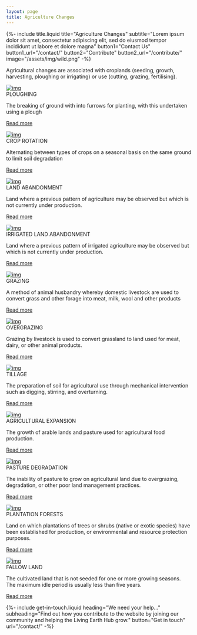 ```yaml
---
layout: page
title: Agriculture Changes
---
```


{%-
        include title.liquid
        title="Agriculture Changes"
        subtitle="Lorem ipsum dolor sit amet, consectetur adipiscing elit, sed do eiusmod tempor incididunt ut labore et dolore magna"
        button1="Contact Us" button1_url="/contact/"
        button2="Contribute" button2_url="/contribute/"
        image="/assets/img/wild.png"
-%}

<!-- country-subpage-blog-start -->
<div class="container mt-80 mb-80 future-landscapes-main">
    <div class="row">
        <div class="col-12 col-sm-12 col-md-10 offset-md-1 mb-80">
            <p>Agricultural changes are associated with croplands (seeding, growth, harvesting, ploughing or irrigating) or use (cutting, grazing, fertilising).</p>
        </div>
    </div>
    <div class="row">
        <div class="col-12 col-sm-6 col-md-4">
            <a href="/themes/changes/agriculture-changes/ploughing/"><img src="/assets/img/linking-with-farming.png" alt="img"></a>
            <div class="future-dsc">
                <div class="future-dsc-title">PLOUGHING</div>
                <p>The breaking of ground with into furrows for planting, with this undertaken using a plough</p>
                <p class="pt-2"><a href="/themes/changes/agriculture-changes/ploughing/" class="learn-more-link">Read more</a></p>
            </div>
        </div>
        <div class="col-12 col-sm-6 col-md-4">
            <a href="/themes/changes/agriculture-changes/crop-rotation/"><img src="/assets/img/linking-with-farming.png" alt="img"></a>
            <div class="future-dsc">
                <div class="future-dsc-title">CROP ROTATION</div>
                <p>Alternating between types of crops on a seasonal basis on the same ground to limit soil degradation</p>
                <p class="pt-2"><a href="/themes/changes/agriculture-changes/crop-rotation/" class="learn-more-link">Read more</a></p>
            </div>
        </div>
        <div class="col-12 col-sm-6 col-md-4">
            <a href="/themes/changes/agriculture-changes/land-abandonment/"><img src="/assets/img/linking-with-farming.png" alt="img"></a>
            <div class="future-dsc">
                <div class="future-dsc-title">LAND ABANDONMENT</div>
                <p>Land where a previous pattern of agriculture may be observed but which is not currently under production.</p>
                <p class="pt-2"><a href="/themes/changes/agriculture-changes/land-abandonment/" class="learn-more-link">Read more</a></p>
            </div>
        </div>
        <div class="col-12 col-sm-6 col-md-4">
            <a href="/themes/changes/agriculture-changes/irrigated-land-abandonment/"><img src="/assets/img/linking-with-farming.png" alt="img"></a>
            <div class="future-dsc">
                <div class="future-dsc-title">IRRIGATED LAND ABANDONMENT</div>
                <p>Land where a previous pattern of irrigated agriculture may be observed but which is not currently under production.</p>
                <p class="pt-2"><a href="/themes/changes/agriculture-changes/irrigated-land-abandonment/" class="learn-more-link">Read more</a></p>
            </div>
        </div>
        <div class="col-12 col-sm-6 col-md-4">
            <a href="/themes/changes/agriculture-changes/grazing/"><img src="/assets/img/linking-with-farming.png" alt="img"></a>
            <div class="future-dsc">
                <div class="future-dsc-title">GRAZING</div>
                <p>A method of animal husbandry whereby domestic livestock are used to convert grass and other forage into meat, milk, wool and other products</p>
                <p class="pt-2"><a href="/themes/changes/agriculture-changes/grazing/" class="learn-more-link">Read more</a></p>
            </div>
        </div>
        <div class="col-12 col-sm-6 col-md-4">
            <a href="/themes/changes/agriculture-changes/overgrazing/"><img src="/assets/img/linking-with-farming.png" alt="img"></a>
            <div class="future-dsc">
                <div class="future-dsc-title">OVERGRAZING</div>
                <p>Grazing by livestock is used to convert grassland to land used for meat, dairy, or other animal products.</p>
                <p class="pt-2"><a href="/themes/changes/agriculture-changes/overgrazing/" class="learn-more-link">Read more</a></p>
            </div>
        </div>
        <div class="col-12 col-sm-6 col-md-4">
            <a href="/themes/changes/agriculture-changes/tillage/"><img src="/assets/img/linking-with-farming.png" alt="img"></a>
            <div class="future-dsc">
                <div class="future-dsc-title">TILLAGE</div>
                <p>The preparation of soil for agricultural use through mechanical intervention such as digging, stirring, and overturning.</p>
                <p class="pt-2"><a href="/themes/changes/agriculture-changes/tillage/" class="learn-more-link">Read more</a></p>
            </div>
        </div>
        <div class="col-12 col-sm-6 col-md-4">
            <a href="/themes/changes/agriculture-changes/agricultural-expansion/"><img src="/assets/img/linking-with-farming.png" alt="img"></a>
            <div class="future-dsc">
                <div class="future-dsc-title">AGRICULTURAL EXPANSION</div>
                <p>The growth of arable lands and pasture used for agricultural food production.</p>
                <p class="pt-2"><a href="/themes/changes/agriculture-changes/agricultural-expansion/" class="learn-more-link">Read more</a></p>
            </div>
        </div>
        <div class="col-12 col-sm-6 col-md-4">
            <a href="/themes/changes/agriculture-changes/pasture-degradation/"><img src="/assets/img/linking-with-farming.png" alt="img"></a>
            <div class="future-dsc">
                <div class="future-dsc-title">PASTURE DEGRADATION</div>
                <p>The inability of pasture to grow on agricultural land due to overgrazing, degradation, or other poor land management practices.</p>
                <p class="pt-2"><a href="/themes/changes/agriculture-changes/pasture-degradation/" class="learn-more-link">Read more</a></p>
            </div>
        </div>
        <div class="col-12 col-sm-6 col-md-4">
            <a href="/themes/changes/agriculture-changes/plantation-forests/"><img src="/assets/img/linking-with-farming.png" alt="img"></a>
            <div class="future-dsc">
                <div class="future-dsc-title">PLANTATION FORESTS</div>
                <p>Land on which plantations of trees or shrubs (native or exotic species) have been established for production, or environmental and resource protection purposes. </p>
                <p class="pt-2"><a href="/themes/changes/agriculture-changes/plantation-forests/" class="learn-more-link">Read more</a></p>
            </div>
        </div>
        <div class="col-12 col-sm-6 col-md-4">
            <a href="/themes/changes/agriculture-changes/"><img src="/assets/img/linking-with-farming.png" alt="img"></a>
            <div class="future-dsc">
                <div class="future-dsc-title">FALLOW LAND</div>
                <p>The cultivated land that is not seeded for one or more growing seasons. The maximum idle period is usually less than five years.</p>
                <p class="pt-2"><a href="/themes/changes/agriculture-changes/" class="learn-more-link">Read more</a></p>
            </div>
        </div>
    </div>
</div>
<!-- country-subpage-blog-end -->

{%-
        include get-in-touch.liquid
        heading="We need your help&hellip;"
        subheading="Find out how you contribute to the website by joining our community and helping the Living Earth Hub grow."
        button="Get in touch"
        url="/contact/"
-%}